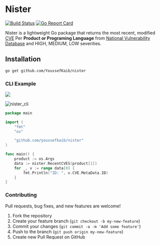 [Build Status]: https://travis-ci.org/YoussefKaib/nister
[Build Status Badge]:https://travis-ci.com/YoussefKaib/nister.svg?branch=master

# Nister

[![Build Status][Build Status Badge]][Build Status] [![Go Report Card](https://goreportcard.com/badge/github.com/YoussefKaib/nister)](https://goreportcard.com/report/github.com/YoussefKaib/nister)

Nister is a lightweight Go package that returns the most recent, modified [CVE](https://cve.mitre.org/) Per **Product or Programing Language** from [National Vulnerability Database](https://nvd.nist.gov/vuln/data-feeds) and HIGH, MEDIUM, LOW severities.

## Installation

```md
go get github.com/YoussefKaib/nister
```

### CLI Example

![](https://media.giphy.com/media/hvGbporNaP1xozXbxn/giphy.gif)

![nister_cli](https://github.com/YoussefKaib/nister/blob/master/images/nister_cli_example.png)

```go
package main

import (
    "fmt"
    "os"

    "github.com/youssefkaib/nister"
)

func main() {
    product := os.Args
    data := nister.RecentCVES(product[1])
    for _, v := range data[0] {
        fmt.Println("ID: ", v.CVE.MetaData.ID)
    }
}

```

### Contributing

Pull requests, bug fixes, and new features are welcome!

1. Fork the repository
2. Create your feature branch (`git checkout -b my-new-feature`)
3. Commit your changes (`git commit -a -m 'Add some feature'`)
4. Push to the branch (`git push origin my-new-feature`)
5. Create new Pull Request on GitHub
